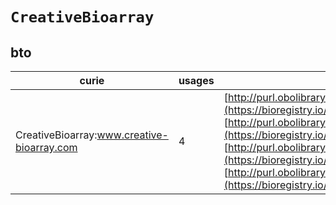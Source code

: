 # `CreativeBioarray`
## bto
| curie                                      |   usages | nodes                                                                                                                                                                                                                                                                                                                                                                                                                                                              |
|--------------------------------------------|----------|--------------------------------------------------------------------------------------------------------------------------------------------------------------------------------------------------------------------------------------------------------------------------------------------------------------------------------------------------------------------------------------------------------------------------------------------------------------------|
| CreativeBioarray:www.creative-bioarray.com |        4 | [http://purl.obolibrary.org/obo/BTO:0006027](https://bioregistry.io/http://purl.obolibrary.org/obo/BTO:0006027), [http://purl.obolibrary.org/obo/BTO:0006028](https://bioregistry.io/http://purl.obolibrary.org/obo/BTO:0006028), [http://purl.obolibrary.org/obo/BTO:0006440](https://bioregistry.io/http://purl.obolibrary.org/obo/BTO:0006440), [http://purl.obolibrary.org/obo/BTO:0006442](https://bioregistry.io/http://purl.obolibrary.org/obo/BTO:0006442) |
